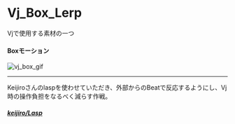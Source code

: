 # Vj_Box_Lerp
Vjで使用する素材の一つ　

#### Boxモーション
![vj_box_gif](https://user-images.githubusercontent.com/43961147/62051983-91d00380-b24f-11e9-8c6f-b553a2dacde4.gif)
*** 

Keijiroさんのlaspを使わせていただき、外部からのBeatで反応するようにし、Vj時の操作負担をなるべく減らす作戦。




##### [keijiro/Lasp](https://github.com/keijiro/Lasp/blob/master/README.md)


